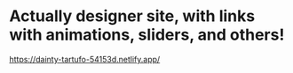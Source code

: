 # Actually designer site, with links with animations, sliders, and others!
https://dainty-tartufo-54153d.netlify.app/
